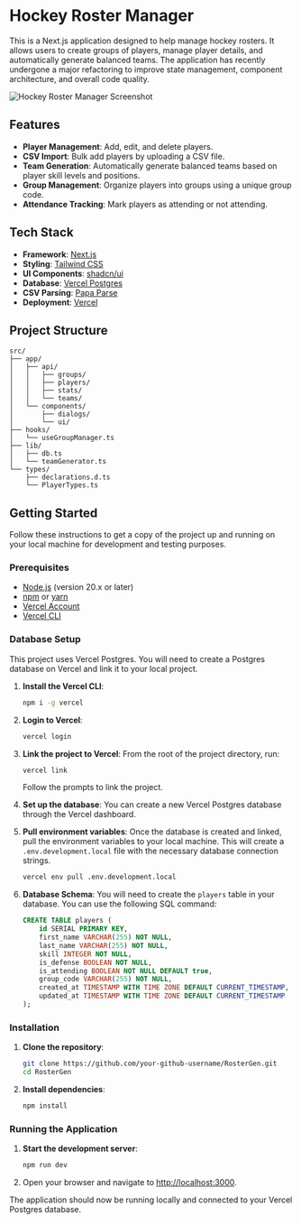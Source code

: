 # Hockey Roster Manager

This is a Next.js application designed to help manage hockey rosters. It allows users to create groups of players, manage player details, and automatically generate balanced teams. The application has recently undergone a major refactoring to improve state management, component architecture, and overall code quality.

![Hockey Roster Manager Screenshot](https://i.imgur.com/xVd2OOf.png)

## Features

-   **Player Management**: Add, edit, and delete players.
-   **CSV Import**: Bulk add players by uploading a CSV file.
-   **Team Generation**: Automatically generate balanced teams based on player skill levels and positions.
-   **Group Management**: Organize players into groups using a unique group code.
-   **Attendance Tracking**: Mark players as attending or not attending.

## Tech Stack

-   **Framework**: [Next.js](https://nextjs.org/)
-   **Styling**: [Tailwind CSS](https://tailwindcss.com/)
-   **UI Components**: [shadcn/ui](https://ui.shadcn.com/)
-   **Database**: [Vercel Postgres](https://vercel.com/storage/postgres)
-   **CSV Parsing**: [Papa Parse](https://www.papaparse.com/)
-   **Deployment**: [Vercel](https://vercel.com/)

## Project Structure

```
src/
├── app/
│   ├── api/
│   │   ├── groups/
│   │   ├── players/
│   │   ├── stats/
│   │   └── teams/
│   └── components/
│       ├── dialogs/
│       └── ui/
├── hooks/
│   └── useGroupManager.ts
├── lib/
│   ├── db.ts
│   └── teamGenerator.ts
└── types/
    ├── declarations.d.ts
    └── PlayerTypes.ts
```

## Getting Started

Follow these instructions to get a copy of the project up and running on your local machine for development and testing purposes.

### Prerequisites

-   [Node.js](https://nodejs.org/) (version 20.x or later)
-   [npm](https://www.npmjs.com/) or [yarn](https://yarnpkg.com/)
-   [Vercel Account](https://vercel.com/signup)
-   [Vercel CLI](https://vercel.com/docs/cli)

### Database Setup

This project uses Vercel Postgres. You will need to create a Postgres database on Vercel and link it to your local project.

1.  **Install the Vercel CLI**:
    ```bash
    npm i -g vercel
    ```

2.  **Login to Vercel**:
    ```bash
    vercel login
    ```

3.  **Link the project to Vercel**:
    From the root of the project directory, run:
    ```bash
    vercel link
    ```
    Follow the prompts to link the project.

4.  **Set up the database**:
    You can create a new Vercel Postgres database through the Vercel dashboard.

5.  **Pull environment variables**:
    Once the database is created and linked, pull the environment variables to your local machine. This will create a `.env.development.local` file with the necessary database connection strings.
    ```bash
    vercel env pull .env.development.local
    ```

6.  **Database Schema**:
    You will need to create the `players` table in your database. You can use the following SQL command:

    ```sql
    CREATE TABLE players (
        id SERIAL PRIMARY KEY,
        first_name VARCHAR(255) NOT NULL,
        last_name VARCHAR(255) NOT NULL,
        skill INTEGER NOT NULL,
        is_defense BOOLEAN NOT NULL,
        is_attending BOOLEAN NOT NULL DEFAULT true,
        group_code VARCHAR(255) NOT NULL,
        created_at TIMESTAMP WITH TIME ZONE DEFAULT CURRENT_TIMESTAMP,
        updated_at TIMESTAMP WITH TIME ZONE DEFAULT CURRENT_TIMESTAMP
    );
    ```

### Installation

1.  **Clone the repository**:
    ```bash
    git clone https://github.com/your-github-username/RosterGen.git
    cd RosterGen
    ```

2.  **Install dependencies**:
    ```bash
    npm install
    ```

### Running the Application

1.  **Start the development server**:
    ```bash
    npm run dev
    ```

2.  Open your browser and navigate to [http://localhost:3000](http://localhost:3000).

The application should now be running locally and connected to your Vercel Postgres database. 